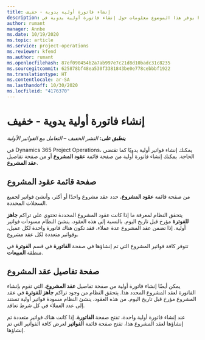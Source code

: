 ```yaml
---
title: إنشاء فاتورة أولية يدوية - خفيف
description: يوفر هذا الموضوع معلومات حول إنشاء فاتورة أولية يدوية في Project Operations.
author: rumant
manager: Annbe
ms.date: 10/19/2020
ms.topic: article
ms.service: project-operations
ms.reviewer: kfend
ms.author: rumant
ms.openlocfilehash: 87ef090454b2a7ab997e7c21d8d10badc31c8235
ms.sourcegitcommit: 625878bf48ea530f3381843be0e778cebbbf1922
ms.translationtype: HT
ms.contentlocale: ar-SA
ms.lasthandoff: 10/30/2020
ms.locfileid: "4176370"
---
```

# <a name="create-a-manual-proforma-invoice---lite"></a>إنشاء فاتورة أولية يدوية - خفيف

_**ينطبق على:** النشر الخفيف – التعامل مع الفواتير الأولية_

في Dynamics 365 Project Operations، يمكنك إنشاء فواتير أولية يدويًا كما تقتضي الحاجة. يمكنك إنشاء فاتورة أولية من صفحة قائمة **عقود المشروع** أو من صفحة تفاصيل **عقد المشروع**.

##  <a name="project-contracts-list-page"></a>صفحة قائمة عقود المشروع

من صفحة قائمة **عقود المشروع**، حدد عقد مشروع واحدًا أو أكثر، وأنشئ فواتير لجميع السجلات المحددة.

يتحقق النظام لمعرفة ما إذا كانت عقود المشروع المحددة تحتوي على تراكم **جاهز للفوترة** مؤرخ قبل تاريخ اليوم. بالنسبة إلى هذه العقود، ينشئ النظام مسودات فواتير أولية. إذا تضمن عقد المشروع عدة عملاء، فقد تكون هناك فاتورة واحدة لكل عميل، وفواتير متعددة لكل عقد مشروع.

تتوفر كافة فواتير المشروع التي تم إنشاؤها في صفحة **الفاتورة** في قسم **الفوترة** في منطقة **المبيعات**.

## <a name="project-contract-details-page"></a>صفحة تفاصيل عقد المشروع

يمكن أيضًا إنشاء فاتورة أولية من صفحة تفاصيل **عقد المشروع**، التي تقوم بإنشاء الفاتورة لعقد المشروع المحدد هذا. يتحقق النظام من وجود تراكم **جاهز للفوترة** في عقد المشروع مؤرخ قبل تاريخ اليوم. من هذه العقود، ينشئ النظام مسودة فواتير أولية تستند إلى عدد العملاء في كل شرط تعاقد.

عند إنشاء فاتورة أولية واحدة، تفتح صفحة **الفاتورة**. إذا كانت هناك فواتير متعددة تم إنشاؤها لعقد المشروع هذا، تفتح صفحة قائمة **الفواتير** لعرض كافة الفواتير التي تم إنشاؤها.
